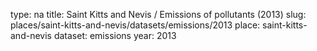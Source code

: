 type: na
title: Saint Kitts and Nevis / Emissions of pollutants (2013)
slug: places/saint-kitts-and-nevis/datasets/emissions/2013
place: saint-kitts-and-nevis
dataset: emissions
year: 2013
